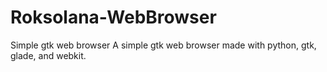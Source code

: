 # Roksolana-WebBrowser

Simple gtk web browser
A simple gtk web browser made with python, gtk, glade, and webkit. 
